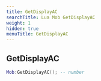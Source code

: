 ```yaml
---
title: GetDisplayAC
searchTitle: Lua Mob GetDisplayAC
weight: 1
hidden: true
menuTitle: GetDisplayAC
---
```

## GetDisplayAC
```lua
Mob:GetDisplayAC(); -- number
```